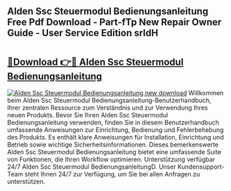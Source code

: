 ## Alden Ssc Steuermodul Bedienungsanleitung Free Pdf Download - Part-fTp New Repair Owner Guide - User Service Edition srIdH

# <h2><a href="http://df07mmn.blite.top/?on=Alden+Ssc+Steuermodul+Bedienungsanleitung">🔗Download 👉🔴 Alden Ssc Steuermodul Bedienungsanleitung</a></h2>

[![Alden Ssc Steuermodul Bedienungsanleitung new download](https://i.imgur.com/lujVjoI.png)](http://df07mmn.blite.top/?on=Alden+Ssc+Steuermodul+Bedienungsanleitung)
Willkommen beim Alden Ssc Steuermodul Bedienungsanleitung-Benutzerhandbuch, Ihrer zentralen Ressource zum Verständnis und zur Verwendung Ihres neuen Produkts. Bevor Sie Ihren Alden Ssc Steuermodul Bedienungsanleitung verwenden, finden Sie in diesem Benutzerhandbuch umfassende Anweisungen zur Einrichtung, Bedienung und Fehlerbehebung des Produkts. Es enthält klare Anweisungen für Installation, Einrichtung und Betrieb sowie wichtige Sicherheitsinformationen. Dieses bemerkenswerte Alden Ssc Steuermodul Bedienungsanleitung bietet eine umfassende Suite von Funktionen, die Ihren Workflow optimieren. Unterstützung verfügbar 24/7 Alden Ssc Steuermodul BedienungsanleitungD. Unser Kundensupport-Team steht Ihnen 24/7 zur Verfügung, um Sie bei allen Anfragen zu unterstützen.
